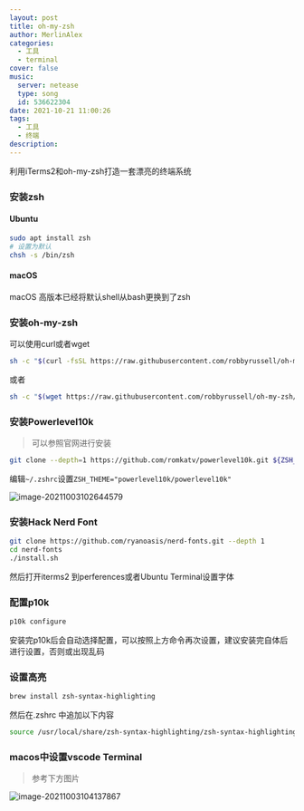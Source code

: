 ```yaml
---
layout: post
title: oh-my-zsh
author: MerlinAlex
categories:
  - 工具
  - terminal
cover: false
music:
  server: netease
  type: song
  id: 536622304
date: 2021-10-21 11:00:26
tags: 
  - 工具
  - 终端
description:
---
```


利用iTerms2和oh-my-zsh打造一套漂亮的终端系统

<!-- more -->

### 安装zsh

#### Ubuntu

```sh
sudo apt install zsh
# 设置为默认
chsh -s /bin/zsh
```

#### macOS

macOS 高版本已经将默认shell从bash更换到了zsh

### 安装oh-my-zsh

可以使用curl或者wget

```sh
sh -c "$(curl -fsSL https://raw.githubusercontent.com/robbyrussell/oh-my-zsh/master/tools/install.sh)"
```

或者

```sh
sh -c "$(wget https://raw.githubusercontent.com/robbyrussell/oh-my-zsh/master/tools/install.sh -O -)"
```

### 安装Powerlevel10k

> 可以参照官网进行安装

```sh
git clone --depth=1 https://github.com/romkatv/powerlevel10k.git ${ZSH_CUSTOM:-$HOME/.oh-my-zsh/custom}/themes/powerlevel10k
```

编辑`~/.zshrc`设置`ZSH_THEME="powerlevel10k/powerlevel10k"`

![image-20211003102644579](https://gitee.com/merlinalex/pic-go/raw/master/image-20211003102644579.png)

### 安装Hack Nerd Font

```sh
git clone https://github.com/ryanoasis/nerd-fonts.git --depth 1
cd nerd-fonts
./install.sh
```

然后打开iterms2 到perferences或者Ubuntu Terminal设置字体

### 配置p10k

```sh
p10k configure
```

安装完p10k后会自动选择配置，可以按照上方命令再次设置，建议安装完自体后进行设置，否则或出现乱码

### 设置高亮
```sh
brew install zsh-syntax-highlighting
```
然后在.zshrc 中追加以下内容
```sh
source /usr/local/share/zsh-syntax-highlighting/zsh-syntax-highlighting.zsh
```

### macos中设置vscode Terminal

> 参考下方图片

![image-20211003104137867](https://gitee.com/merlinalex/pic-go/raw/master/image-20211003104137867.png)